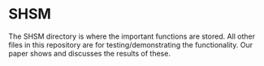 # SHSM

The SHSM directory is where the important functions are stored.  All other
files in this repository are for testing/demonstrating the functionality.
Our paper shows and discusses the results of these.

